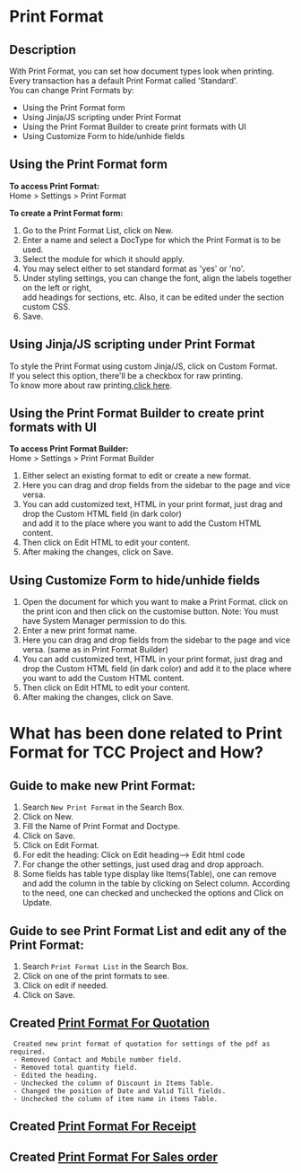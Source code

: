 # Print Format

## Description
With Print Format, you can set how document types look when printing.  
Every transaction has a default Print Format called 'Standard'.  
You can change Print Formats by:  
   * Using the Print Format form
   * Using Jinja/JS scripting under Print Format
   * Using the Print Format Builder to create print formats with UI
   * Using Customize Form to hide/unhide fields

## Using the Print Format form

**To access Print Format:**  
Home > Settings > Print Format  

**To create a Print Format form:**   
1. Go to the Print Format List, click on New.  
2. Enter a name and select a DocType for which the Print Format is to be used.  
3. Select the module for which it should apply.  
4. You may select either to set standard format as 'yes' or 'no'.
5. Under styling settings, you can change the font, align the labels together on the left or right,  
add headings for sections, etc. Also, it can be edited under the section custom CSS.
7. Save.

## Using Jinja/JS scripting under Print Format
To style the Print Format using custom Jinja/JS, click on Custom Format.  
If you select this option, there'll be a checkbox for raw printing.  
To know more about raw printing,[click here](https://docs.erpnext.com/docs/user/manual/en/setting-up/print/raw-printing).  

## Using the Print Format Builder to create print formats with UI

**To access Print Format Builder:**  
Home > Settings > Print Format Builder  

1. Either select an existing format to edit or create a new format.
2. Here you can drag and drop fields from the sidebar to the page and vice versa.
3. You can add customized text, HTML in your print format, just drag and drop the Custom HTML field (in dark color)</br> 
and add it to the place where you want to add the Custom HTML content.
4. Then click on Edit HTML to edit your content.
5. After making the changes, click on Save.

## Using Customize Form to hide/unhide fields

1. Open the document for which you want to make a Print Format. click on the print icon and then click on the customise button. Note: You must have System Manager permission to do this.
2. Enter a new print format name.
3. Here you can drag and drop fields from the sidebar to the page and vice versa. (same as in Print Format Builder)
4. You can add customized text, HTML in your print format, just drag and drop the Custom HTML field (in dark color) and add it to the place where you want to add the Custom HTML content.
5. Then click on Edit HTML to edit your content.
6. After making the changes, click on Save.


# **What has been done related to Print Format for TCC Project and How?**

## Guide to make new Print Format:
 
1. Search ```New Print Format``` in the Search Box.
2. Click on New.
3. Fill the Name of Print Format and Doctype.
4. Click on Save.
5. Click on Edit Format.
6. For edit the heading: Click on Edit heading--> Edit html code
7. For change the other settings, just used drag and drop approach.
8. Some fields has table type display like Items(Table), one can remove and add the column in the table by clicking on Select column.
According to the need, one can checked and unchecked the options and Click on Update.

## Guide to see Print Format List and edit any of the Print Format:

1. Search ```Print Format List``` in the Search Box.
2. Click on one of the print formats to see.
3. Click on edit if needed.
4. Click on Save.


## Created [Print Format For Quotation](https://erp.gndec.ac.in/desk#print-format-builder/Print%20Format%20for%20Quotation)
```
 Created new print format of quotation for settings of the pdf as required.
 - Removed Contact and Mobile number field.
 - Removed total quantity field.
 - Edited the heading.
 - Unchecked the column of Discount in Items Table.
 - Changed the position of Date and Valid Till fields.
 - Unchecked the column of item name in items Table.
```


## Created [Print Format For Receipt](https://erp.gndec.ac.in/desk#print-format-builder/Print%20Format%20of%20Receipt)
## Created [Print Format For Sales order](https://erp.gndec.ac.in/desk#Form/Print%20Format/Print%20Format%20for%20Sales%20order)


